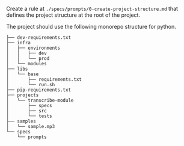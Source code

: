 Create a rule at `./specs/prompts/0-create-project-structure.md` that defines the project structure at the root of the project.


The project should use the following monorepo structure for python.
```
├── dev-requirements.txt
├── infra
│   ├── environments
│   │   ├── dev
│   │   └── prod
│   └── modules
├── libs
│   └── base
│       ├── requirements.txt
│       └── run.sh
├── pip-requirements.txt
├── projects
│   └── transcribe-module
│       ├── specs
│       ├── src
│       └── tests
├── samples
│   └── sample.mp3
└── specs
    └── prompts
```    
